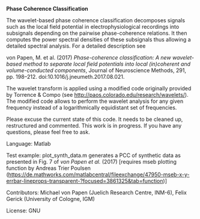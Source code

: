 **Phase Coherence Classification**

The wavelet-based phase coherence classification decomposes signals such as the local field potential in electrophysiological recordings into subsignals depending on the pairwise phase-coherence relations. It then computes the power spectral densities of these subsignals thus allowing a detailed spectral analysis. For a detailed description see

von Papen, M. et al. (2017) *Phase-coherence classification: A new wavelet-based method to separate local field potentials into local (in)coherent and volume-conducted components*, Journal of Neuroscience Methods, 291, pp. 198–212. doi:10.1016/j.jneumeth.2017.08.021.

The wavelet transform is applied using a modified code originally provided by Torrence & Compo (see http://paos.colorado.edu/research/wavelets/). The modified code allows to perform the wavelet analysis for any given frequency instead of a logarithmically equidistant set of frequencies.

Please excuse the current state of this code. It needs to be cleaned up, restructured and commented. This work is in progress. If you have any questions, please feel free to ask.

Language: Matlab

Test example: plot_synth_data.m generates a PCC of synthetic data as presented in Fig. 7 of *von Papen et al.* (2017) [requires mseb plotting function by Andreas Trier Poulsen (https://de.mathworks.com/matlabcentral/fileexchange/47950-mseb-x-y-errbar-lineprops-transparent-?focused=3861325&tab=function)]

Contributors: Michael von Papen (Juelich Research Centre, INM-6), Felix Gerick (University of Cologne, IGM)

License: GNU
